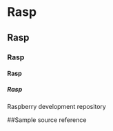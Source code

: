 # Rasp
## Rasp
### Rasp
#### Rasp
##### Rasp
Raspberry development repository

##Sample source reference
```

```
